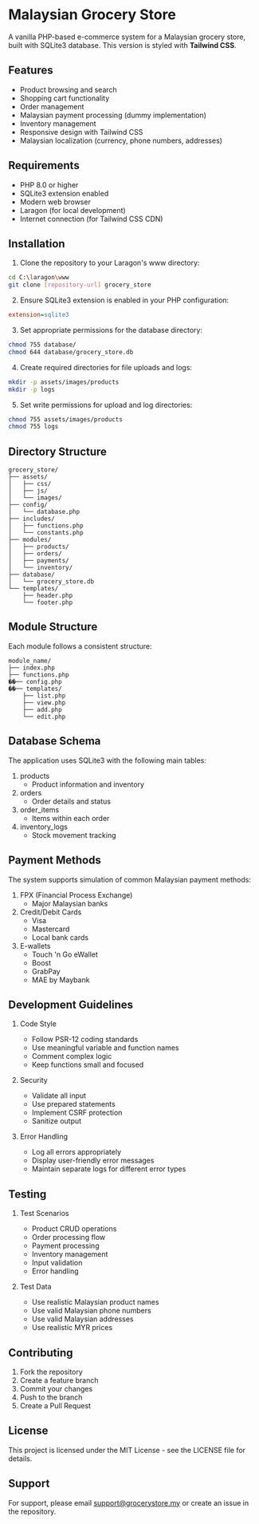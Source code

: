 # Malaysian Grocery Store

A vanilla PHP-based e-commerce system for a Malaysian grocery store, built with SQLite3 database. This version is styled with **Tailwind CSS**.

## Features

- Product browsing and search
- Shopping cart functionality
- Order management
- Malaysian payment processing (dummy implementation)
- Inventory management
- Responsive design with Tailwind CSS
- Malaysian localization (currency, phone numbers, addresses)

## Requirements

- PHP 8.0 or higher
- SQLite3 extension enabled
- Modern web browser
- Laragon (for local development)
- Internet connection (for Tailwind CSS CDN)

## Installation

1. Clone the repository to your Laragon's www directory:
```bash
cd C:\laragon\www
git clone [repository-url] grocery_store
```

2. Ensure SQLite3 extension is enabled in your PHP configuration:
```ini
extension=sqlite3
```

3. Set appropriate permissions for the database directory:
```bash
chmod 755 database/
chmod 644 database/grocery_store.db
```

4. Create required directories for file uploads and logs:
```bash
mkdir -p assets/images/products
mkdir -p logs
```

5. Set write permissions for upload and log directories:
```bash
chmod 755 assets/images/products
chmod 755 logs
```

## Directory Structure

```
grocery_store/
├── assets/
│   ├── css/
│   ├── js/
│   └── images/
├── config/
│   └── database.php
├── includes/
│   ├── functions.php
│   └── constants.php
├── modules/
│   ├── products/
│   ├── orders/
│   ├── payments/
│   └── inventory/
├── database/
│   └── grocery_store.db
└── templates/
    ├── header.php
    └── footer.php
```

## Module Structure

Each module follows a consistent structure:

```
module_name/
├── index.php
├── functions.php
��── config.php
��── templates/
    ├── list.php
    ├── view.php
    ├── add.php
    └── edit.php
```

## Database Schema

The application uses SQLite3 with the following main tables:

1. products
   - Product information and inventory
2. orders
   - Order details and status
3. order_items
   - Items within each order
4. inventory_logs
   - Stock movement tracking

## Payment Methods

The system supports simulation of common Malaysian payment methods:

1. FPX (Financial Process Exchange)
   - Major Malaysian banks
2. Credit/Debit Cards
   - Visa
   - Mastercard
   - Local bank cards
3. E-wallets
   - Touch 'n Go eWallet
   - Boost
   - GrabPay
   - MAE by Maybank

## Development Guidelines

1. Code Style
   - Follow PSR-12 coding standards
   - Use meaningful variable and function names
   - Comment complex logic
   - Keep functions small and focused

2. Security
   - Validate all input
   - Use prepared statements
   - Implement CSRF protection
   - Sanitize output

3. Error Handling
   - Log all errors appropriately
   - Display user-friendly error messages
   - Maintain separate logs for different error types

## Testing

1. Test Scenarios
   - Product CRUD operations
   - Order processing flow
   - Payment processing
   - Inventory management
   - Input validation
   - Error handling

2. Test Data
   - Use realistic Malaysian product names
   - Use valid Malaysian phone numbers
   - Use valid Malaysian addresses
   - Use realistic MYR prices

## Contributing

1. Fork the repository
2. Create a feature branch
3. Commit your changes
4. Push to the branch
5. Create a Pull Request

## License

This project is licensed under the MIT License - see the LICENSE file for details.

## Support

For support, please email support@grocerystore.my or create an issue in the repository.